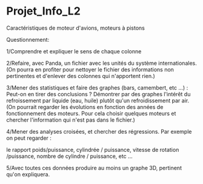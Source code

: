 # Projet_Info_L2
Caractéristiques de moteur d'avions, moteurs à pistons

Questionnement:

1/Comprendre et expliquer le sens de chaque colonne

2/Refaire, avec Panda, un fichier avec les unités du système internationales.
(On pourra en profiter pour nettoyer le fichier des informations non pertinentes et d'enlever des colonnes qui n'apportent rien.)

3/Mener des statistiques et faire des graphes (bars, camembert, etc ...) : Peut-on en tirer des conclusions ?
Démontrer par des graphes l'intérêt du refroissement par liquide (eau, huile) plutôt qu'un refroidissement par air.
(On pourrait regarder les évolutions en fonction des années de fonctionnement des moteurs. Pour cela choisir quelques moteurs et chercher l'information qui n'est pas dans le fichier.)

4/Mener des analyses croisées, et chercher des régressions. Par exemple on peut regarder :

le rapport poids/puissance,
cylindrée / puissance,
vitesse de rotation /puissance,
nombre de cylindre / puissance,
etc ...

5/Avec toutes ces données produire au moins un graphe 3D, pertinent qu'on expliquera.
